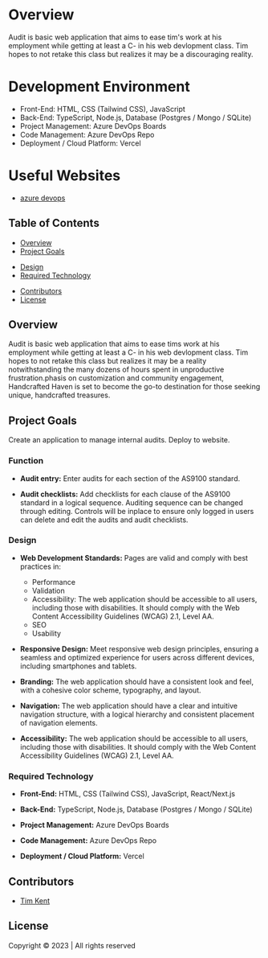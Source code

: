 # Overview
Audit is basic web application that aims to ease tim's work at his employment while getting at least a C- in his web devlopment class. Tim hopes to not retake this class but realizes it may be a discouraging reality.

# Development Environment
* Front-End: HTML, CSS (Tailwind CSS), JavaScript
* Back-End: TypeScript, Node.js, Database (Postgres /  Mongo / SQLite)
* Project Management: Azure DevOps Boards
* Code Management: Azure DevOps Repo
* Deployment / Cloud Platform: Vercel

# Useful Websites
* [azure devops](https://dev.azure.com/u092026086/Audit/_boards/board/t/Audit%20Team/Issues)


## Table of Contents

- [Overview](#overview)
- [Project Goals](#project-goals)
<!-- - [Specifications](#specifications) -->
- [Design](#design)
- [Required Technology](#required-technology)
<!-- - [Getting Started](#getting-started) -->
- [Contributors](#contributors)
- [License](#license)

## Overview

Audit is basic web application that aims to ease tims work at his employment while getting at least a C- in his web devlopment class. Tim hopes to not retake this class but realizes it may be a reality notwithstanding the many dozens of hours spent in unproductive frustration.phasis on customization and community engagement, Handcrafted Haven is set to become the go-to destination for those seeking unique, handcrafted treasures.

## Project Goals

Create an application to manage internal audits. Deploy to website.

<!-- ## Specifications -->

### Function

- **Audit entry:** Enter audits for each section of the AS9100 standard.

- **Audit checklists:** Add checklists for each clause of the AS9100 standard in a logical sequence. Auditing sequence can be changed through editing. Controls will be inplace to ensure only logged in users can delete and edit the audits and audit checklists.


### Design

- **Web Development Standards:** Pages are valid and comply with best practices in:
  - Performance
  - Validation
  - Accessibility: The web application should be accessible to all users, including those with disabilities. It should comply with the Web Content Accessibility Guidelines (WCAG) 2.1, Level AA.
  - SEO
  - Usability

- **Responsive Design:** Meet responsive web design principles, ensuring a seamless and optimized experience for users across different devices, including smartphones and tablets.

- **Branding:** The web application should have a consistent look and feel, with a cohesive color scheme, typography, and layout.

- **Navigation:** The web application should have a clear and intuitive navigation structure, with a logical hierarchy and consistent placement of navigation elements.

- **Accessibility:** The web application should be accessible to all users, including those with disabilities. It should comply with the Web Content Accessibility Guidelines (WCAG) 2.1, Level AA.

### Required Technology

- **Front-End:** HTML, CSS (Tailwind CSS), JavaScript, React/Next.js

- **Back-End:** TypeScript, Node.js, Database (Postgres / Mongo / SQLite)

- **Project Management:** Azure DevOps Boards

- **Code Management:** Azure DevOps Repo

- **Deployment / Cloud Platform:** Vercel


## Contributors

- [Tim Kent](https://github.com/trukkerweeler)

## License

Copyright © 2023 | All rights reserved